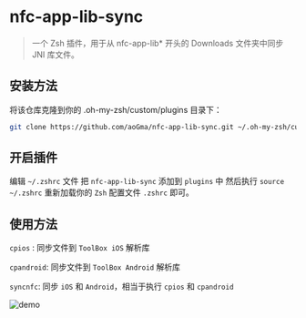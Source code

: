 # nfc-app-lib-sync

> 一个 Zsh 插件，用于从 nfc-app-lib* 开头的 Downloads 文件夹中同步 JNI 库文件。

## 安装方法

将该仓库克隆到你的 .oh-my-zsh/custom/plugins 目录下：

```bash
git clone https://github.com/aoGma/nfc-app-lib-sync.git ~/.oh-my-zsh/custom/plugins/nfc-app-lib-sync
```

## 开启插件

编辑 `~/.zshrc` 文件
把 `nfc-app-lib-sync` 添加到 `plugins` 中 然后执行 `source ~/.zshrc` 重新加载你的 `Zsh` 配置文件 `.zshrc` 即可。

## 使用方法

`cpios` : 同步文件到 `ToolBox iOS` 解析库

`cpandroid`: 同步文件到 `ToolBox Android` 解析库

`syncnfc`: 同步 `iOS` 和 `Android`，相当于执行 `cpios` 和 `cpandroid`

![demo](https://github.com/aoGma/nfc-app-lib-sync/Kapture%202025-07-04%20at%2010.13.40.gif)
